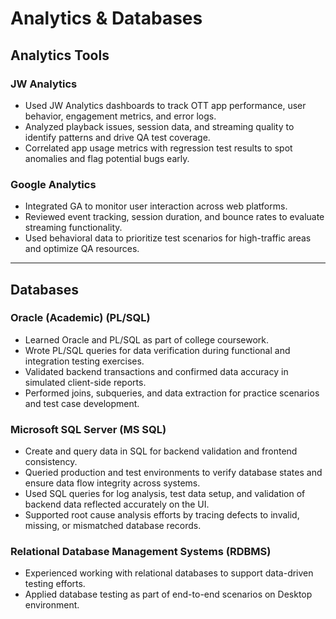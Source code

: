 # Analytics & Databases

## Analytics Tools

### JW Analytics
- Used JW Analytics dashboards to track OTT app performance, user behavior, engagement metrics, and error logs.
- Analyzed playback issues, session data, and streaming quality to identify patterns and drive QA test coverage.
- Correlated app usage metrics with regression test results to spot anomalies and flag potential bugs early.

### Google Analytics
- Integrated GA to monitor user interaction across web platforms.
- Reviewed event tracking, session duration, and bounce rates to evaluate streaming functionality.
- Used behavioral data to prioritize test scenarios for high-traffic areas and optimize QA resources.

---

##  Databases

### Oracle (Academic) (PL/SQL)
- Learned Oracle and PL/SQL as part of college coursework.
- Wrote PL/SQL queries for data verification during functional and integration testing exercises.
- Validated backend transactions and confirmed data accuracy in simulated client-side reports.
- Performed joins, subqueries, and data extraction for practice scenarios and test case development.

### Microsoft SQL Server (MS SQL)
- Create and query data in SQL for backend validation and frontend consistency.
- Queried production and test environments to verify database states and ensure data flow integrity across systems.
- Used SQL queries for log analysis, test data setup, and validation of backend data reflected accurately on the UI.
- Supported root cause analysis efforts by tracing defects to invalid, missing, or mismatched database records.

### Relational Database Management Systems (RDBMS)
- Experienced working with relational databases to support data-driven testing efforts.
- Applied database testing as part of end-to-end scenarios on Desktop environment.
